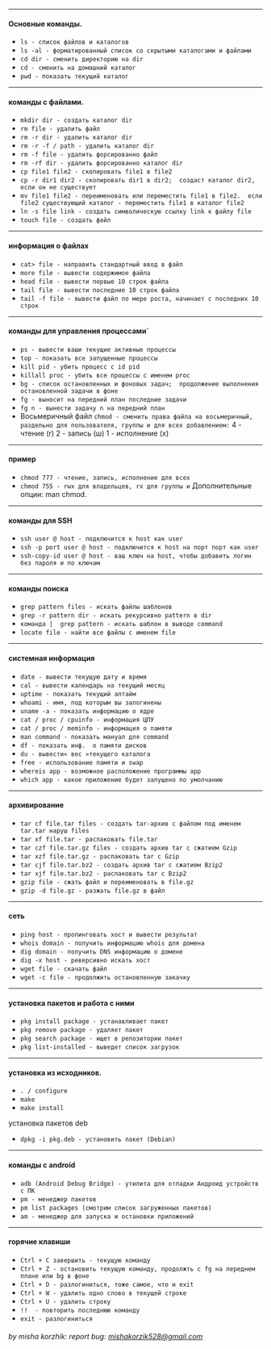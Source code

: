 ---
 #### Основные команды.
 * `ls - список файлов и каталогов`
 * `ls -al - форматированный список со скрытыми каталогами и файлами`
 * `cd dir - сменить директорию на dir`
 * `cd - сменить на домашний каталог`
 * `pwd - показать текущий каталог`

 ---
 #### команды с файлами.
 * `mkdir dir - создать каталог dir`
 * `rm file - удалить файл`
 * `rm -r dir - удалить каталог dir`
 * `rm -r -f / path - удалить каталог dir`
 * `rm -f file - удалить форсированно файл`
 * `rm -rf dir - удалить форсированно каталог dir`
 * `cp file1 file2 - скопировать file1 в file2`
 * `cp -r dir1 dir2 - скопировать dir1 в dir2;  создаст каталог dir2, если он не существует`
 * `mv file1 file2 - переименовать или переместить file1 в file2.  если file2 существующий каталог - переместить file1 в каталог file2`
 * `ln -s file link - создать символическую ссылку link к файлу file`
 * `touch file - создать файл`

 ---
 #### информация о файлах
 * `cat> file - направить стандартный ввод в файл`
 * `more file - вывести содержимое файла`
 * `head file - вывести первые 10 строк файла`
 * `tail file - вывести последние 10 строк файла`
 * `tail -f file - вывести файл по мере роста, начинает с последних 10 строк`

 ---
 #### команды для управления процессами`
 * `ps - вывести ваши текущие активные процессы`
 * `top - показать все запущенные процессы`
 * `kill pid - убить процесс с id pid`
 * `killall proc - убить все процессы с именем proc`
 * `bg - список остановленных и фоновых задач;  продолжение выполнения остановленной задачи в фоне`
 * `fg - выносит на передний план последние задачи`
 * `fg n - вынести задачу n на передний план`
 * Восьмеричный файл `chmod - сменить права файла на восьмеричный, раздельно для пользователя, группы и для всех добавлением:`
 4 - чтение (r)
 2 - запись (ш)
 1 - исполнение (x)

 ---
 #### пример
 * `chmod 777 - чтение, запись, исполнение для всех`
 * `chmod 755 - rwx для владельцев, rx для группы и`
 Дополнительные опции: man chmod.

 ---
 #### команды для SSH

 * `ssh user @ host - подключится к host как user`
 * `ssh -p port user @ host - подключится к host на порт порт как user`
 * `ssh-copy-id user @ host - ваш ключ на host, чтобы добавить логин без пароля и по ключам`

 ---
 #### команды поиска
 * `grep pattern files - искать файлы шаблонов`
 * `grep -r pattern dir - искать рекурсивно pattern в dir`
 * `команда |  grep pattern - искать шаблон в выводе command`
 * `locate file - найти все файлы с именем file`

 ---
 #### системная информация
 * `date - вывести текущую дату и время`
 * `cal - вывести календарь на текущий месяц`
 * `uptime - показать текущий аптайм`
 * `whoami - имя, под которым вы залогинены`
 * `uname -a - показать информацию о ядре`
 * `cat / proc / cpuinfo - информация ЦПУ`
 * `cat / proc / meminfo - информация о памяти`
 * `man command - показать мануал для command`
 * `df - показать инф.  о памяти дисков`
 * `du - вывести« вес »текущего каталога`
 * `free - использование памяти и swap`
 * `whereis app - возможное расположение программы app`
 * `which app - какое приложение будет запущено по умолчанию`

 ---
 #### архивирование
 * `tar cf file.tar files - создать tar-архив с файлом под именем tar.tar наруш files`
 * `tar xf file.tar - распаковать file.tar`
 * `tar czf file.tar.gz files - создать архив tar с сжатием Gzip`
 * `tar xzf file.tar.gz - распаковать tar с Gzip`
 * `tar cjf file.tar.bz2 - создать архив tar с сжатием Bzip2`
 * `tar xjf file.tar.bz2 - распаковать tar с Bzip2`
 * `gzip file - сжать файл и переименовать в file.gz`
 * `gzip -d file.gz - разжать file.gz в файл`

 ---
 #### сеть
 * `ping host - пропинговать хост и вывести результат`
 * `whois domain - получить информацию whois для домена`
 * `dig domain - получить DNS информацию о домене`
 * `dig -x host - реверсивно искать хост`
 * `wget file - скачать файл`
 * `wget -c file - продолжить остановленную закачку`

 ---
 #### установка пакетов и работа с ними
 * `pkg install package - устанавливает пакет`
 * `pkg remove package - удаляет пакет`
 * `pkg search package - ищет в репозитории пакет`
 * `pkg list-installed - выведет список загрузок`

 ---
 #### установка из исходников.
 * `. / configure`
 * `make`
 * `make install`

 установка пакетов deb

 * `dpkg -i pkg.deb - установить пакет (Debian)`

 ---
 #### команды с android
 * `adb (Android Debug Bridge) - утилита для отладки Андроид устройств с ПК`
 * `pm - менеджер пакетов`
 * `pm list packages (смотрим список загруженных пакетов)`
 * `am - менеджер для запуска и остановки приложений`

 ---
 #### горячие клавиши
 * `Ctrl + C завершить - текущую команду`
 * `Ctrl + Z - остановить текущую команду, продолжть с fg на переднем плане или bg в фоне`
 * `Ctrl + D - разлогиниться, тоже самое, что и exit`
 * `Ctrl + W - удалить одно слово в текущей строке`
 * `Ctrl + U - удалить строку`
 * `!!  - повторить последнюю команду`
 * `exit - разлогиниться`

###### by misha korzhik: report bug: mishakorzik528@gmail.com

